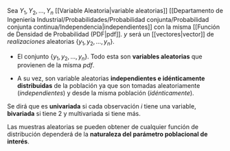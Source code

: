 Sea $Y_1, Y_2,\dots, Y_n$ [[Variable Aleatoria|variable aleatorias]] [[Departamento de Ingeniería Industrial/Probabilidades/Probabilidad conjunta/Probabilidad conjunta continua/Independencia|independientes]] con la misma [[Función de Densidad de Probabilidad (PDF|pdf]]. $y$ será un [[vectores|vector]] de *realizaciones* aleatorias $\lbrace y_1, y_2,\dots,y_n\rbrace$. 

- El conjunto $\lbrace y_1, y_2, \dots, y_n\rbrace$. Todo esta son **variables aleatorias** que provienen de la misma *pdf*. 

- A su vez, son variable aleatorias **independientes e idénticamente distribuidas** de la población ya que son tomadas aleatoriamente (*independientes*) y desde la misma población (*idénticamente*). 

Se dirá que es **univariada** si cada observación $i$ tiene una variable, **bivariada** si tiene $2$ y multivariada si tiene más. 

Las muestras aleatorias se pueden obtener de cualquier función de distribución dependerá de la **naturaleza del parámetro poblacional de interés**. 